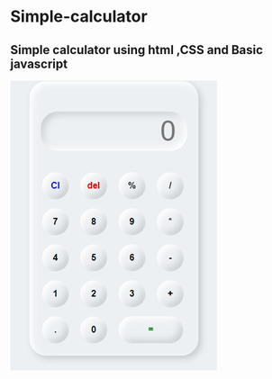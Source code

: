 # Simple-calculator

## Simple calculator using html ,CSS and Basic javascript

![logo](https://github.com/kumarprem66/Simple-calculator/blob/main/calculator.jpg)
